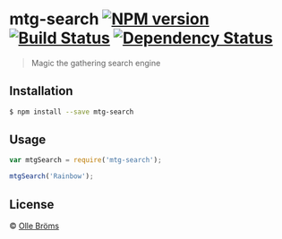# mtg-search [![NPM version][npm-image]][npm-url] [![Build Status][travis-image]][travis-url] [![Dependency Status][daviddm-image]][daviddm-url]
> Magic the gathering search engine

## Installation

```sh
$ npm install --save mtg-search
```

## Usage

```js
var mtgSearch = require('mtg-search');

mtgSearch('Rainbow');
```
## License

 © [Olle Bröms](http://ewebbyran.se/)


[npm-image]: https://badge.fury.io/js/mtg-search.svg
[npm-url]: https://npmjs.org/package/mtg-search
[travis-image]: https://travis-ci.org/mtg-zone/mtg-search.svg?branch=master
[travis-url]: https://travis-ci.org/mtg-zone/mtg-search
[daviddm-image]: https://david-dm.org/mtg-zone/mtg-search.svg?theme=shields.io
[daviddm-url]: https://david-dm.org/mtg-zone/mtg-search

